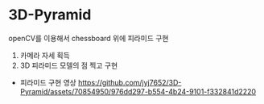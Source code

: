 # 3D-Pyramid
openCV를 이용해서 chessboard 위에 피라미드 구현

1. 카메라 자세 획득
2. 3D 피라미드 모델의 점 찍고 구현

* 피라미드 구현 영상
https://github.com/jyj7652/3D-Pyramid/assets/70854950/976dd297-b554-4b24-9101-f332841d2220

